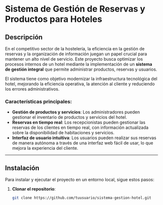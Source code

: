 # Sistema de Gestión de Reservas y Productos para Hoteles

## Descripción

En el competitivo sector de la hostelería, la eficiencia en la gestión de reservas y la organización de información juegan un papel crucial para mantener un alto nivel de servicio. Este proyecto busca optimizar los procesos internos de un hotel mediante la implementación de un **sistema de gestión integral** que permite administrar productos, reservas y usuarios.

El sistema tiene como objetivo modernizar la infraestructura tecnológica del hotel, mejorando la eficiencia operativa, la atención al cliente y reduciendo los errores administrativos.

### Características principales:
- **Gestión de productos y servicios**: Los administradores pueden gestionar el inventario de productos y servicios del hotel.
- **Reservas en tiempo real**: Los recepcionistas pueden gestionar las reservas de los clientes en tiempo real, con información actualizada sobre la disponibilidad de habitaciones y servicios.
- **Interfaz de usuario intuitiva**: Los usuarios pueden realizar sus reservas de manera autónoma a través de una interfaz web fácil de usar, lo que mejora la experiencia del cliente.

---

## Instalación

Para instalar y ejecutar el proyecto en un entorno local, sigue estos pasos:

1. **Clonar el repositorio**:
   ```bash
   git clone https://github.com/tuusuario/sistema-gestion-hotel.git
